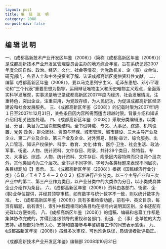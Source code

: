 ```yaml
---
layout: post
title: 编  辑  说  明
category: 2008
no-post-nav: false
---
```


##  编  辑  说  明

一、《成都高新技术产业开发区年鉴（2008）》（简称《成都高新区年鉴（2008）》）是成都高新技术产业开发区管理委员会主办的地方综合年鉴，旨在系统记述2007年度全区自然、政治、经济、文化、社会等情况，为党政机关、企（事）业单位、研究部门、各界人士和中外投资者了解、认识成都高新区提供资料性文献。
二、编纂《成都高新区年鉴（2008）》，要以马克思列宁主义、毛泽东思想、邓小平理论和“三个代表”重要思想为指导，运用辩证唯物主义和历史唯物主义观点，全面落实科学发展观，实事求是地记录成都高新区2007年度内经济、社会发展情况，注重特色，突出企业，注重实用，为党政存绩，为人民记功，为促进成都高新区经济建设和社会发展服务。
三、《成都高新区年鉴（2008）》的记载时限为2007年1月１日至2007年12月31日，某些条目因内容所需而适当超越时限。背景介绍和知识介绍用相关链接处理。
四、《成都高新区年鉴（2008）》采取分类编辑法，以类目、分目、条目为三层次框架结构。全书设特载、专文、大事记、综述、机构设置、党务·政务、群众团体、资源与环保、城市管理、城市建设、三大主导产业及企业、第二产业及企业、第三产业及企业、对外贸易、财税·审计、综合服务、出入口管理、知识产权保护、科学、教育、文化·体育、医疗·卫生、社会生活、政法·军事、街道、人物、统计资料、文件存目、附录，共计29个类目，除特载、专文、大事记、综述、人物、统计资料、文件存目、附录因内容特殊而只设两个层次外，其他类目均为三个层次。全书以不同字体、字号为各类标题来表现不同层次，条目标题加【】表示。
五、《成都高新区年鉴（2008）》根据《国民经济行业分类》（ＧＢ／Ｔ４７５４－２００２）标准进行产业分类。以三个主导产业和三次产业中的第二、第三产业作为类目，以产业分类中的大类作为分目，以小类或具体企业介绍作为条目。
六、《成都高新区年鉴（2008）》资料由各部门、街道、企(事)业单位提供，并经其领导审核，如有数字与统计数字不一致，则以统计数字为准。
七、《成都高新区年鉴（2008）》具有多重检索功能，前有中、英文目录，每页有眉题，后有索引，索引中标题相同的条目均在括号内说明其区别，全书还配有光碟以方便查阅。
八、《成都高新区年鉴（2008）》的组稿、编辑和总纂工作都是集体协作完成的，并得到各级领导的重视和各部门、街道、企（事）业单位的大力支持。编辑部对所有关心、支持和直接参与年鉴编纂工作的同志表示感谢。
九、《成都高新区年鉴（2008）》虽经多次审校，可也难免佚误，恳请读者批评指正。
 
《成都高新技术产业开发区年鉴》编辑部
2008年10月31日　  　　　
 